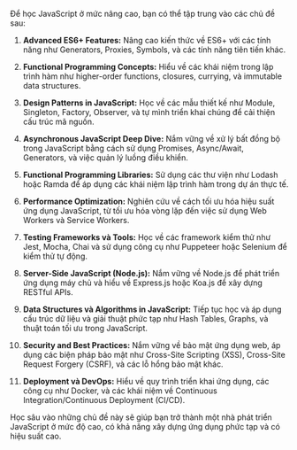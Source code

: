 Để học JavaScript ở mức nâng cao, bạn có thể tập trung vào các chủ đề sau:

1. **Advanced ES6+ Features:** Nâng cao kiến thức về ES6+ với các tính năng như Generators, Proxies, Symbols, và các tính năng tiên tiến khác.

2. **Functional Programming Concepts:** Hiểu về các khái niệm trong lập trình hàm như higher-order functions, closures, currying, và immutable data structures.

3. **Design Patterns in JavaScript:** Học về các mẫu thiết kế như Module, Singleton, Factory, Observer, và tự mình triển khai chúng để cải thiện cấu trúc mã nguồn.

4. **Asynchronous JavaScript Deep Dive:** Nắm vững về xử lý bất đồng bộ trong JavaScript bằng cách sử dụng Promises, Async/Await, Generators, và việc quản lý luồng điều khiển.

5. **Functional Programming Libraries:** Sử dụng các thư viện như Lodash hoặc Ramda để áp dụng các khái niệm lập trình hàm trong dự án thực tế.

6. **Performance Optimization:** Nghiên cứu về cách tối ưu hóa hiệu suất ứng dụng JavaScript, từ tối ưu hóa vòng lặp đến việc sử dụng Web Workers và Service Workers.

7. **Testing Frameworks và Tools:** Học về các framework kiểm thử như Jest, Mocha, Chai và sử dụng công cụ như Puppeteer hoặc Selenium để kiểm thử tự động.

8. **Server-Side JavaScript (Node.js):** Nắm vững về Node.js để phát triển ứng dụng máy chủ và hiểu về Express.js hoặc Koa.js để xây dựng RESTful APIs.

9. **Data Structures và Algorithms in JavaScript:** Tiếp tục học và áp dụng cấu trúc dữ liệu và giải thuật phức tạp như Hash Tables, Graphs, và thuật toán tối ưu trong JavaScript.

10. **Security and Best Practices:** Nắm vững về bảo mật ứng dụng web, áp dụng các biện pháp bảo mật như Cross-Site Scripting (XSS), Cross-Site Request Forgery (CSRF), và các lỗ hổng bảo mật khác.

11. **Deployment và DevOps:** Hiểu về quy trình triển khai ứng dụng, các công cụ như Docker, và các khái niệm về Continuous Integration/Continuous Deployment (CI/CD).

Học sâu vào những chủ đề này sẽ giúp bạn trở thành một nhà phát triển JavaScript ở mức độ cao, có khả năng xây dựng ứng dụng phức tạp và có hiệu suất cao.
